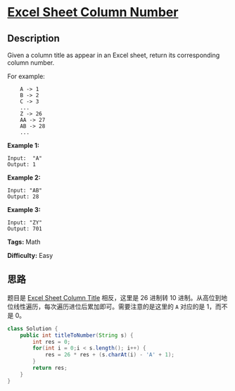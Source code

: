 # [Excel Sheet Column Number][title]

## Description

Given a column title as appear in an Excel sheet, return its corresponding column number.

For example:

```
    A -> 1
    B -> 2
    C -> 3
    ...
    Z -> 26
    AA -> 27
    AB -> 28
    ...
```

**Example 1:**

```
Input:  "A"
Output: 1
```

**Example 2:**

```
Input: "AB"
Output: 28
```

**Example 3:**

```
Input: "ZY"
Output: 701
```

**Tags:** Math

**Difficulty:** Easy

## 思路

题目是 [Excel Sheet Column Title][168-note] 相反，这里是 26 进制转 10 进制。从高位到地位线性遍历，每次遍历进位后累加即可。需要注意的是这里的 `A` 对应的是 1，而不是 0。

``` java
class Solution {
    public int titleToNumber(String s) {
        int res = 0;
        for(int i = 0;i < s.length(); i++) {
            res = 26 * res + (s.charAt(i) - 'A' + 1);
        }
        return res;
    }
}
```

[title]: https://leetcode.com/problems/excel-sheet-column-number
[168-note]: https://github.com/gcyml/leetcode-record-java/tree/master/note/math/168-excel-sheet-column-title
